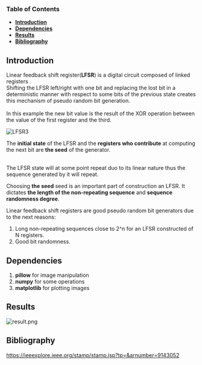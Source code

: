 ### Table of Contents

- **[Introduction](#introduction)**
- **[Dependencies](#dependencies)**
- **[Results](#results)**
- **[Bibliography](#bibliography)**

## Introduction

<a name="introduction"></a>

Linear feedback shift register(**LFSR**) is a digital circuit composed of linked registers .
<br>
Shifting the LFSR left/right with one bit and replacing the lost bit in a deterministic 
manner with respect to some bits of the previous state creates this mechanism of pseudo 
random bit generation.
<br>
<br>
In this example the new bit value is the result of the XOR operation between the value
of the first register and the third.
<br>

![LFSR3](LFSR3.png)

The **initial state** of the LFSR and the **registers who contribute** at computing the next bit
are **the seed** of the generator.

<br>
The LFSR state will at some point repeat duo to its linear nature thus the sequence generated by it
will repeat.
<br>

Choosing **the seed** seed is an important part of construction an LFSR. It dictates **the length
of the non-repeating sequence** and **sequence randomness degree**.

Linear feedback shift registers are good pseudo random bit generators due to the next reasons:
1) Long non-repeating sequences close to 2^n for an LFSR constructed of N registers.
2) Good bit randomness.

## Dependencies
<a name="dependencies"></a>
1) **pillow** for image manipulation 
2) **numpy** for some operations
3) **matplotlib** for plotting images

## Results
<a name="results"></a>

![result.png](result.png)

## Bibliography
<a name="bibliography"></a>
https://ieeexplore.ieee.org/stamp/stamp.jsp?tp=&arnumber=9143052
